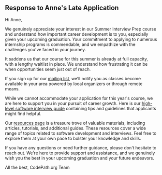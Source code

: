 ## Response to Anne's Late Application

Hi Anne,

We genuinely appreciate your interest in our Summer Interview Prep course and understand how important career development is to you, especially given your upcoming graduation. Your commitment to applying to numerous internship programs is commendable, and we empathize with the challenges you've faced in your journey.

It saddens us that our course for this summer is already at full capacity, with a lengthy waitlist in place. We understand how frustrating it can be when opportunities seem just out of reach.

If you sign up for our [mailing list](https://share.hsforms.com/1eg_EOoQpR4ObU4s8fUES2Q36gst), we’ll notify you as classes become available in your area powered by local organizers or through remote means.

While we cannot accommodate your application for this year's course, we are here to support you in your pursuit of career growth. Here is our [high-level software interview guide](http://tinyurl.com/codepathinterviewguide) containing tips and guidelines that applicants might find helpful.

Our [resources page](https://support.codepath.com/knowledge_base/topics/how-can-i-get-started-learning-android-development-online) is a treasure trove of valuable materials, including articles, tutorials, and additional guides. These resources cover a wide range of topics related to software development and interviews. Feel free to explore them at your own pace to bolster your knowledge and skills.



If you have any questions or need further guidance, please don't hesitate to reach out. We're here to provide support and assistance, and we genuinely wish you the best in your upcoming graduation and your future endeavors.

All the best,
CodePath.org Team
